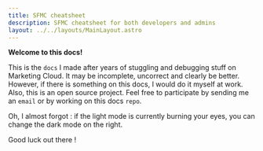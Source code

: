 ```yaml
---
title: SFMC cheatsheet
description: SFMC cheatsheet for both developers and admins
layout: ../../layouts/MainLayout.astro
---
```


**Welcome to this docs!**

This is the `docs` I made after years of stuggling and debugging stuff on Marketing Cloud. It may be incomplete, uncorrect and clearly be better. However, if there is something on this docs, I would do it myself at work. Also, this is an open source project. Feel free to participate by sending me an `email` or by working on this docs `repo`.

Oh, I almost forgot : if the light mode is currently burning your eyes, you can change the dark mode on the right.

Good luck out there !
